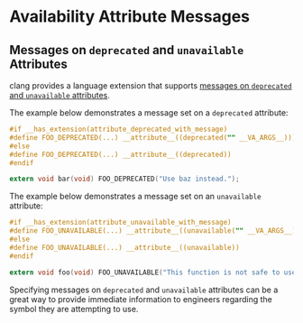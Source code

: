 # Availability Attribute Messages

## Messages on `deprecated` and `unavailable` Attributes
clang provides a language extension that supports
[messages on `deprecated` and `unavailable` attributes](https://clang.llvm.org/docs/LanguageExtensions.html#messages-on-deprecated-and-unavailable-attributes).

The example below demonstrates a message set on a `deprecated` attribute:
```Objective-C
#if __has_extension(attribute_deprecated_with_message)
#define FOO_DEPRECATED(...) __attribute__((deprecated("" __VA_ARGS__)))
#else
#define FOO_DEPRECATED(...) __attribute__((deprecated))
#endif

extern void bar(void) FOO_DEPRECATED("Use baz instead.");
```

The example below demonstrates a message set on an `unavailable` attribute:
```Objective-C
#if __has_extension(attribute_unavailable_with_message)
#define FOO_UNAVAILABLE(...) __attribute__((unavailable("" __VA_ARGS__)))
#else
#define FOO_UNAVAILABLE(...) __attribute__((unavailable))
#endif

extern void foo(void) FOO_UNAVAILABLE("This function is not safe to use.");
```

Specifying messages on `deprecated` and `unavailable` attributes can be a great
way to provide immediate information to engineers regarding the symbol they are
attempting to use.
